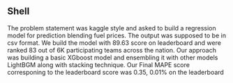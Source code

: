 ## Shell
The problem statement was kaggle style and asked to build a regression model for prediction blending fuel prices. The output was supposed to be in csv format. We build the model with 89.63 score on leaderboard and were ranked 83 out of 6K participating teams across the nation.
Our approach was building a basic XGboost model and ensembling it with other models LightBGM along with stacking technique. Our Final MAPE score corresponing to the leaderboard score was 0.35, 0.01% on the leaderboard
